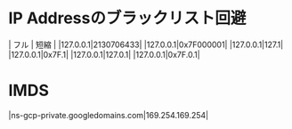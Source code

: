 # IP Addressのブラックリスト回避

| フル | 短縮 |
|127.0.0.1|2130706433|
|127.0.0.1|0x7F000001|
|127.0.0.1|127.1|
|127.0.0.1|0x7F.1|
|127.0.0.1|127.0.1|
|127.0.0.1|0x7F.0.1|

# IMDS
|ns-gcp-private.googledomains.com|169.254.169.254|
